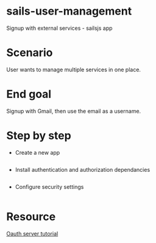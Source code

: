 # sails-user-management
Signup with external services -  sailsjs app

# Scenario
User wants to manage multiple services in one place.

# End goal
Signup with Gmail, then use the email as a username.

# Step by step

* Create a new app
```
```

* Install authentication and authorization dependancies
```
```

* Configure security settings
```
```


# Resource
[Oauth server tutorial](https://github.com/nshimiye/OAUTH-Server-with-Sails-and-AngularJS/blob/master/OAUTH_README.md)
